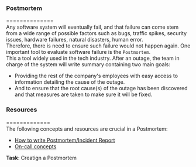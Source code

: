 ### Postmortem    
==============      
Any software system will eventually fail, and that failure can come stem from a wide range of possible factors such as bugs, traffic spikes, security issues, hardware failures, natural disasters, human error.    
Therefore, there is need to ensure such failure would not happen again. One important tool to evaluate software failure is the `Postmortem`.     
This a tool widely used in the tech industry. After an outage, the team in charge of the system will write summary containing two main goals:     
* Providing the rest of the company's employees with easy access to information detailing the cause of the outage.    
* And to ensure that the root cause(s) of the outage has been discovered and that measures are taken to make sure it will be fixed.   

### Resources     
=============   
The following concepts and resources are crucial in a Postmortem:
* [How to write Postmortem/Incident Report](https://sysadmincasts.com/episodes/20-how-to-write-an-incident-report-postmortem)      
* [On-call concepts](https://alx-intranet.hbtn.io/concepts/39)   

**Task**: Creatign a Postmortem
